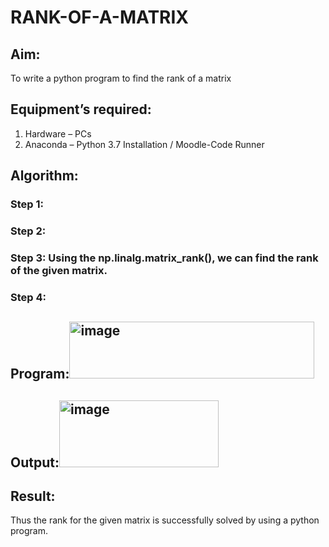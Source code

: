 # RANK-OF-A-MATRIX
## Aim:
To write a python program to find the rank of a matrix
## Equipment’s required:
1. 	Hardware – PCs
2. 	Anaconda – Python 3.7 Installation / Moodle-Code Runner
## Algorithm:
### Step 1: 
### Step 2: 
### Step 3: Using the np.linalg.matrix_rank(), we can find the rank of the given matrix.
### Step 4: 
## Program:<img width="392" height="91" alt="image" src="https://github.com/user-attachments/assets/7151f613-834e-4820-80c3-d446b040622e" />

## Output:<img width="255" height="107" alt="image" src="https://github.com/user-attachments/assets/4fd12b00-1293-4a6c-b8b0-fa360bf6d453" />

## Result:
Thus the rank for the given matrix is successfully solved by  using a python program.

